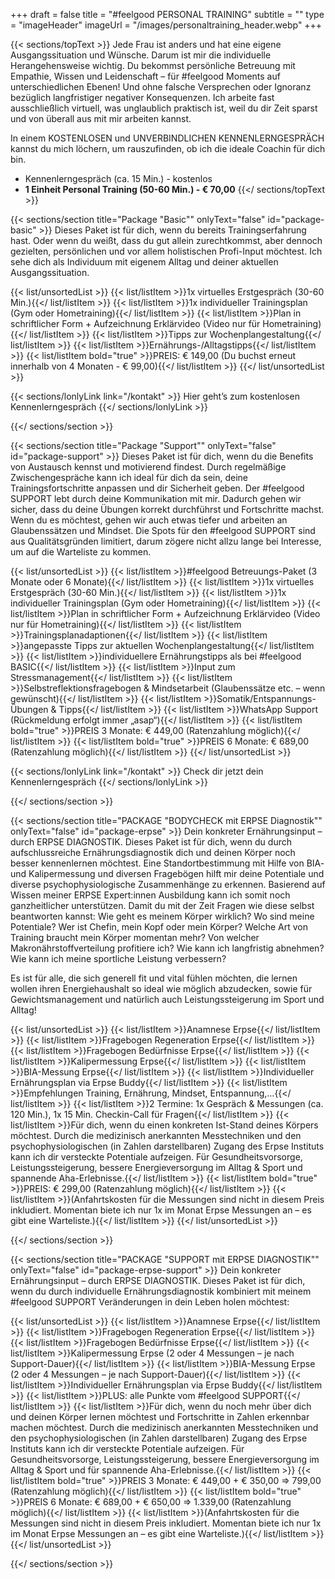 +++
draft = false
title = "#feelgood PERSONAL TRAINING"
subtitle = ""
type = "imageHeader"
imageUrl = "/images/personaltraining_header.webp"
+++

{{< sections/topText >}}
Jede Frau ist anders und hat eine eigene Ausgangssituation und Wünsche. Darum ist mir die individuelle Herangehensweise wichtig. Du bekommst persönliche Betreuung mit Empathie, Wissen und Leidenschaft – für #feelgood Moments auf unterschiedlichen Ebenen! Und ohne falsche Versprechen oder Ignoranz bezüglich langfristiger negativer Konsequenzen. Ich arbeite fast ausschließlich virtuell, was unglaublich praktisch ist, weil du dir Zeit sparst und von überall aus mit mir arbeiten kannst.

In einem KOSTENLOSEN und UNVERBINDLICHEN KENNENLERNGESPRÄCH kannst du mich löchern, um rauszufinden, ob ich die ideale Coachin für dich bin.

- Kennenlerngespräch (ca. 15 Min.) - kostenlos
- **1 Einheit Personal Training (50-60 Min.) - € 70,00**
  {{</ sections/topText >}}

{{< sections/section title="Package \"Basic\"" onlyText="false" id="package-basic" >}}
Dieses Paket ist für dich, wenn du bereits Trainingserfahrung hast. Oder wenn du weißt, dass du gut allein zurechtkommst, aber dennoch gezielten, persönlichen und vor allem holistischen Profi-Input möchtest. Ich sehe dich als Individuum mit eigenem Alltag und deiner aktuellen Ausgangssituation.

{{< list/unsortedList >}}
{{< list/listItem >}}1x virtuelles Erstgespräch (30-60 Min.){{</ list/listItem >}}
{{< list/listItem >}}1x individueller Trainingsplan (Gym oder Hometraining){{</ list/listItem >}}
{{< list/listItem >}}Plan in schriftlicher Form + Aufzeichnung Erklärvideo (Video nur für Hometraining){{</ list/listItem >}}
{{< list/listItem >}}Tipps zur Wochenplangestaltung{{</ list/listItem >}}
{{< list/listItem >}}Ernährungs-/Alltagstipps{{</ list/listItem >}}
{{< list/listItem bold="true" >}}PREIS: € 149,00 (Du buchst erneut innerhalb von 4 Monaten - € 99,00){{</ list/listItem >}}
{{</ list/unsortedList >}}

{{< sections/lonlyLink link="/kontakt" >}}
Hier geht’s zum kostenlosen Kennenlerngespräch
{{</ sections/lonlyLink >}}

{{</ sections/section >}}

{{< sections/section title="Package \"Support\"" onlyText="false" id="package-support" >}}
Dieses Paket ist für dich, wenn du die Benefits von Austausch kennst und motivierend findest. Durch regelmäßige Zwischengespräche kann ich ideal für dich da sein, deine Trainingsfortschritte anpassen und dir Sicherheit geben. Der #feelgood SUPPORT lebt durch deine Kommunikation mit mir. Dadurch gehen wir sicher, dass du deine Übungen korrekt durchführst und Fortschritte machst. Wenn du es möchtest, gehen wir auch etwas tiefer und arbeiten an Glaubenssätzen und Mindset. Die Spots für den #feelgood SUPPORT sind aus Qualitätsgründen limitiert, darum zögere nicht allzu lange bei Interesse, um auf die Warteliste zu kommen.

{{< list/unsortedList >}}
{{< list/listItem >}}#feelgood Betreuungs-Paket (3 Monate oder 6 Monate){{</ list/listItem >}}
{{< list/listItem >}}1x virtuelles Erstgespräch (30-60 Min.){{</ list/listItem >}}
{{< list/listItem >}}1x individueller Trainingsplan (Gym oder Hometraining){{</ list/listItem >}}
{{< list/listItem >}}Plan in schriftlicher Form + Aufzeichnung Erklärvideo (Video nur für Hometraining){{</ list/listItem >}}
{{< list/listItem >}}Trainingsplanadaptionen{{</ list/listItem >}}
{{< list/listItem >}}angepasste Tipps zur aktuellen Wochenplangestaltung{{</ list/listItem >}}
{{< list/listItem >}}individuellere Ernährungstipps als bei #feelgood BASIC{{</ list/listItem >}}
{{< list/listItem >}}Input zum Stressmanagement{{</ list/listItem >}}
{{< list/listItem >}}Selbstreflektionsfragebogen & Mindsetarbeit (Glaubenssätze etc. – wenn gewünscht){{</ list/listItem >}}
{{< list/listItem >}}Somatik/Entspannungs-Übungen & Tipps{{</ list/listItem >}}
{{< list/listItem >}}WhatsApp Support (Rückmeldung erfolgt immer „asap“){{</ list/listItem >}}
{{< list/listItem bold="true" >}}PREIS 3 Monate: € 449,00 (Ratenzahlung möglich){{</ list/listItem >}}
{{< list/listItem bold="true" >}}PREIS 6 Monate: € 689,00 (Ratenzahlung möglich){{</ list/listItem >}}
{{</ list/unsortedList >}}

{{< sections/lonlyLink link="/kontakt" >}}
Check dir jetzt dein Kennenlerngespräch
{{</ sections/lonlyLink >}}

{{</ sections/section >}}

{{< sections/section title="PACKAGE \"BODYCHECK mit ERPSE Diagnostik\"" onlyText="false" id="package-erpse" >}}
Dein konkreter Ernährungsinput – durch ERPSE DIAGNOSTIK. Dieses Paket ist für dich, wenn du durch aufschlussreiche Ernährungsdiagnostik dich und deinen Körper noch besser kennenlernen möchtest. Eine Standortbestimmung mit Hilfe von BIA- und Kalipermessung und diversen Fragebögen hilft mir deine Potentiale und diverse psychophysiologische Zusammenhänge zu erkennen. Basierend auf Wissen meiner ERPSE Expert:innen Ausbildung kann ich somit noch ganzheitlicher unterstützen. Damit du mit der Zeit Fragen wie diese selbst beantworten kannst: Wie geht es meinem Körper wirklich? Wo sind meine Potentiale? Wer ist Chefin, mein Kopf oder mein Körper? Welche Art von Training braucht mein Körper momentan mehr? Von welcher Makronährstoffverteilung profitiere ich? Wie kann ich langfristig abnehmen? Wie kann ich meine sportliche Leistung verbessern?

Es ist für alle, die sich generell fit und vital fühlen möchten, die lernen wollen ihren Energiehaushalt so ideal wie möglich abzudecken, sowie für Gewichtsmanagement und natürlich auch Leistungssteigerung im Sport und Alltag!

{{< list/unsortedList >}}
{{< list/listItem >}}Anamnese Erpse{{</ list/listItem >}}
{{< list/listItem >}}Fragebogen Regeneration Erpse{{</ list/listItem >}}
{{< list/listItem >}}Fragebogen Bedürfnisse Erpse{{</ list/listItem >}}
{{< list/listItem >}}Kalipermessung Erpse{{</ list/listItem >}}
{{< list/listItem >}}BIA-Messung Erpse{{</ list/listItem >}}
{{< list/listItem >}}Individueller Ernährungsplan via Erpse Buddy{{</ list/listItem >}}
{{< list/listItem >}}Empfehlungen Training, Ernährung, Mindset, Entspannung,…{{</ list/listItem >}}
{{< list/listItem >}}2 Termine: 1x Gespräch & Messungen (ca. 120 Min.), 1x 15 Min. Checkin-Call für Fragen{{</ list/listItem >}}
{{< list/listItem >}}Für dich, wenn du einen konkreten Ist-Stand deines Körpers möchtest. Durch die medizinisch anerkannten Messtechniken und den psychophysiologischen (in Zahlen darstellbaren) Zugang des Erpse Instituts kann ich dir versteckte Potentiale aufzeigen. Für Gesundheitsvorsorge, Leistungssteigerung, bessere Energieversorgung im Alltag & Sport und spannende Aha-Erlebnisse.{{</ list/listItem >}}
{{< list/listItem bold="true" >}}PREIS: € 299,00 (Ratenzahlung möglich){{</ list/listItem >}}
{{< list/listItem >}}(Anfahrtskosten für die Messungen sind nicht in diesem Preis inkludiert. Momentan biete ich nur 1x im Monat Erpse Messungen an – es gibt eine Warteliste.){{</ list/listItem >}}
{{</ list/unsortedList >}}

{{</ sections/section >}}

{{< sections/section title="PACKAGE \"SUPPORT mit ERPSE DIAGNOSTIK\"" onlyText="false" id="package-erpse-support" >}}
Dein konkreter Ernährungsinput – durch ERPSE DIAGNOSTIK. Dieses Paket ist für dich, wenn du durch individuelle Ernährungsdiagnostik kombiniert mit meinem #feelgood SUPPORT Veränderungen in dein Leben holen möchtest:

{{< list/unsortedList >}}
{{< list/listItem >}}Anamnese Erpse{{</ list/listItem >}}
{{< list/listItem >}}Fragebogen Regeneration Erpse{{</ list/listItem >}}
{{< list/listItem >}}Fragebogen Bedürfnisse Erpse{{</ list/listItem >}}
{{< list/listItem >}}Kalipermessung Erpse (2 oder 4 Messungen – je nach Support-Dauer){{</ list/listItem >}}
{{< list/listItem >}}BIA-Messung Erpse (2 oder 4 Messungen – je nach Support-Dauer){{</ list/listItem >}}
{{< list/listItem >}}Individueller Ernährungsplan via Erpse Buddy{{</ list/listItem >}}
{{< list/listItem >}}PLUS: alle Punkte vom #feelgood SUPPORT{{</ list/listItem >}}
{{< list/listItem >}}Für dich, wenn du noch mehr über dich und deinen Körper lernen möchtest und Fortschritte in Zahlen erkennbar machen möchtest. Durch die medizinisch anerkannten Messtechniken und den psychophysiologischen (in Zahlen darstellbaren) Zugang des Erpse Instituts kann ich dir versteckte Potentiale aufzeigen. Für Gesundheitsvorsorge, Leistungssteigerung, bessere Energieversorgung im Alltag & Sport und für spannende Aha-Erlebnisse.{{</ list/listItem >}}
{{< list/listItem bold="true" >}}PREIS 3 Monate: € 449,00 + € 350,00 => 799,00 (Ratenzahlung möglich){{</ list/listItem >}}
{{< list/listItem bold="true" >}}PREIS 6 Monate: € 689,00 + € 650,00 => 1.339,00 (Ratenzahlung möglich){{</ list/listItem >}}
{{< list/listItem >}}(Anfahrtskosten für die Messungen sind nicht in diesem Preis inkludiert. Momentan biete ich nur 1x im Monat Erpse Messungen an – es gibt eine Warteliste.){{</ list/listItem >}}
{{</ list/unsortedList >}}

{{</ sections/section >}}

